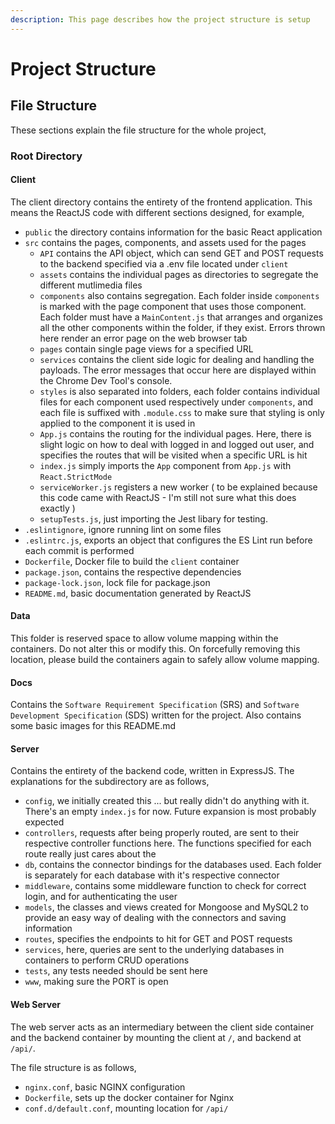 ```yaml
---
description: This page describes how the project structure is setup
---
```


# Project Structure

## File Structure

These sections explain the file structure for the whole project,

### Root Directory

#### Client

The client directory contains the entirety of the frontend application. This means the ReactJS code with different sections designed, for example,

* `public` the directory contains information for the basic React application
* `src` contains the pages, components, and assets used for the pages
  * `API` contains the API object, which can send GET and POST requests to the backend specified via a .env file located under `client`
  * `assets` contains the individual pages as directories to segregate the different mutlimedia files
  * `components` also contains segregation. Each folder inside `components` is marked with the page component that uses those component. Each folder must have a `MainContent.js` that arranges and organizes all the other components within the folder, if they exist. Errors thrown here render an error page on the web browser tab
  * `pages` contain single page views for a specified URL
  * `services` contains the client side logic for dealing and handling the payloads. The error messages that occur here are displayed within the Chrome Dev Tool's console.
  * `styles` is also separated into folders, each folder contains individual files for each component used respectively under `components`, and each file is suffixed with `.module.css` to make sure that styling is only applied to the component it is used in
  * `App.js` contains the routing for the individual pages. Here, there is slight logic on how to deal with logged in and logged out user, and specifies the routes that will be visited when a specific URL is hit
  * `index.js` simply imports the `App` component from `App.js` with `React.StrictMode`
  * `serviceWorker.js` registers a new worker \( to be explained because this code came with ReactJS - I'm still not sure what this does exactly \)
  * `setupTests.js`, just importing the Jest libary for testing.
* `.eslintignore`, ignore running lint on some files
* `.eslintrc.js`, exports an object that configures the ES Lint run before each commit is performed
* `Dockerfile`, Docker file to build the `client` container
* `package.json`, contains the respective dependencies
* `package-lock.json`, lock file for package.json
* `README.md`, basic documentation generated by ReactJS

#### Data

This folder is reserved space to allow volume mapping within the containers. Do not alter this or modify this. On forcefully removing this location, please build the containers again to safely allow volume mapping.

#### Docs

Contains the `Software Requirement Specification` \(SRS\) and `Software Development Specification` \(SDS\) written for the project. Also contains some basic images for this README.md

#### Server

Contains the entirety of the backend code, written in ExpressJS. The explanations for the subdirectory are as follows,

* `config`, we initially created this ... but really didn't do anything with it. There's an empty `index.js` for now. Future expansion is most probably expected
* `controllers`, requests after being properly routed, are sent to their respective controller functions here. The functions specified for each route really just cares about the
* `db`, contains the connector bindings for the databases used. Each folder is separately for each database with it's respective connector
* `middleware`, contains some middleware function to check for correct login, and for authenticating the user
* `models`, the classes and views created for Mongoose and MySQL2 to provide an easy way of dealing with the connectors and saving information
* `routes`, specifies the endpoints to hit for GET and POST requests
* `services`, here, queries are sent to the underlying databases in containers to perform CRUD operations
* `tests`, any tests needed should be sent here
* `www`, making sure the PORT is open

#### Web Server

The web server acts as an intermediary between the client side container and the backend container by mounting the client at `/`, and backend at `/api/`.

The file structure is as follows,

* `nginx.conf`, basic NGINX configuration
* `Dockerfile`, sets up the docker container for Nginx
* `conf.d/default.conf`, mounting location for `/api/`

